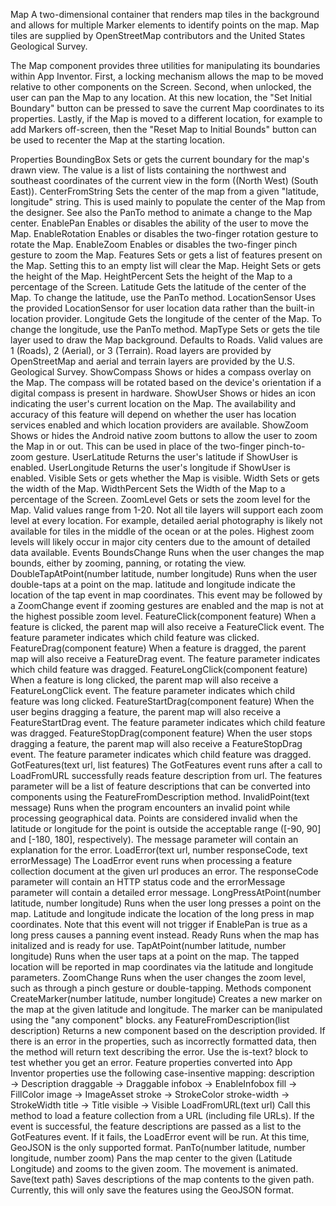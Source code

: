 Map
A two-dimensional container that renders map tiles in the background and allows for multiple Marker elements to identify points on the map. Map tiles are supplied by OpenStreetMap contributors and the United States Geological Survey.

The Map component provides three utilities for manipulating its boundaries within App Inventor. First, a locking mechanism allows the map to be moved relative to other components on the Screen. Second, when unlocked, the user can pan the Map to any location. At this new location, the "Set Initial Boundary" button can be pressed to save the current Map coordinates to its properties. Lastly, if the Map is moved to a different location, for example to add Markers off-screen, then the "Reset Map to Initial Bounds" button can be used to recenter the Map at the starting location.

Properties
BoundingBox
Sets or gets the current boundary for the map's drawn view. The value is a list of lists containing the northwest and southeast coordinates of the current view in the form ((North West) (South East)).
CenterFromString
Sets the center of the map from a given "latitude, longitude" string. This is used mainly to populate the center of the Map from the designer. See also the PanTo method to animate a change to the Map center.
EnablePan
Enables or disables the ability of the user to move the Map.
EnableRotation
Enables or disables the two-finger rotation gesture to rotate the Map.
EnableZoom
Enables or disables the two-finger pinch gesture to zoom the Map.
Features
Sets or gets a list of features present on the Map. Setting this to an empty list will clear the Map.
Height
Sets or gets the height of the Map.
HeightPercent
Sets the height of the Map to a percentage of the Screen.
Latitude
Gets the latitude of the center of the Map. To change the latitude, use the PanTo method.
LocationSensor
Uses the provided LocationSensor for user location data rather than the built-in location provider.
Longitude
Gets the longitude of the center of the Map. To change the longitude, use the PanTo method.
MapType
Sets or gets the tile layer used to draw the Map background. Defaults to Roads. Valid values are 1 (Roads), 2 (Aerial), or 3 (Terrain). Road layers are provided by OpenStreetMap and aerial and terrain layers are provided by the U.S. Geological Survey.
ShowCompass
Shows or hides a compass overlay on the Map. The compass will be rotated based on the device's orientation if a digital compass is present in hardware.
ShowUser
Shows or hides an icon indicating the user's current location on the Map. The availability and accuracy of this feature will depend on whether the user has location services enabled and which location providers are available.
ShowZoom
Shows or hides the Android native zoom buttons to allow the user to zoom the Map in or out. This can be used in place of the two-finger pinch-to-zoom gesture.
UserLatitude
Returns the user's latitude if ShowUser is enabled.
UserLongitude
Returns the user's longitude if ShowUser is enabled.
Visible
Sets or gets whether the Map is visible.
Width
Sets or gets the width of the Map.
WidthPercent
Sets the Width of the Map to a percentage of the Screen.
ZoomLevel
Gets or sets the zoom level for the Map. Valid values range from 1-20. Not all tile layers will support each zoom level at every location. For example, detailed aerial photography is likely not available for tiles in the middle of the ocean or at the poles. Highest zoom levels will likely occur in major city centers due to the amount of detailed data available.
Events
BoundsChange
Runs when the user changes the map bounds, either by zooming, panning, or rotating the view.
DoubleTapAtPoint(number latitude, number longitude)
Runs when the user double-taps at a point on the map. latitude and longitude indicate the location of the tap event in map coordinates. This event may be followed by a ZoomChange event if zooming gestures are enabled and the map is not at the highest possible zoom level.
FeatureClick(component feature)
When a feature is clicked, the parent map will also receive a FeatureClick event. The feature parameter indicates which child feature was clicked.
FeatureDrag(component feature)
When a feature is dragged, the parent map will also receive a FeatureDrag event. The feature parameter indicates which child feature was dragged.
FeatureLongClick(component feature)
When a feature is long clicked, the parent map will also receive a FeatureLongClick event. The feature parameter indicates which child feature was long clicked.
FeatureStartDrag(component feature)
When the user begins dragging a feature, the parent map will also receive a FeatureStartDrag event. The feature parameter indicates which child feature was dragged.
FeatureStopDrag(component feature)
When the user stops dragging a feature, the parent map will also receive a FeatureStopDrag event. The feature parameter indicates which child feature was dragged.
GotFeatures(text url, list features)
The GotFeatures event runs after a call to LoadFromURL successfully reads feature description from url. The features parameter will be a list of feature descriptions that can be converted into components using the FeatureFromDescription method.
InvalidPoint(text message)
Runs when the program encounters an invalid point while processing geographical data. Points are considered invalid when the latitude or longitude for the point is outside the acceptable range ([-90, 90] and [-180, 180], respectively). The message parameter will contain an explanation for the error.
LoadError(text url, number responseCode, text errorMessage)
The LoadError event runs when processing a feature collection document at the given url produces an error. The responseCode parameter will contain an HTTP status code and the errorMessage parameter will contain a detailed error message.
LongPressAtPoint(number latitude, number longitude)
Runs when the user long presses a point on the map. Latitude and longitude indicate the location of the long press in map coordinates. Note that this event will not trigger if EnablePan is true as a long press causes a panning event instead.
Ready
Runs when the map has initalized and is ready for use.
TapAtPoint(number latitude, number longitude)
Runs when the user taps at a point on the map. The tapped location will be reported in map coordinates via the latitude and longitude parameters.
ZoomChange
Runs when the user changes the zoom level, such as through a pinch gesture or double-tapping.
Methods
component CreateMarker(number latitude, number longitude)
Creates a new marker on the map at the given latitude and longitude. The marker can be manipulated using the "any component" blocks.
any FeatureFromDescription(list description)
Returns a new component based on the description provided. If there is an error in the properties, such as incorrectly formatted data, then the method will return text describing the error. Use the is-text? block to test whether you get an error. Feature properties converted into App Inventor properties use the following case-insentive mapping:
description → Description
draggable → Draggable
infobox → EnableInfobox
fill → FillColor
image → ImageAsset
stroke → StrokeColor
stroke-width → StrokeWidth
title → Title
visible → Visible
LoadFromURL(text url)
Call this method to load a feature collection from a URL (including file URLs). If the event is successful, the feature descriptions are passed as a list to the GotFeatures event. If it fails, the LoadError event will be run. At this time, GeoJSON is the only supported format.
PanTo(number latitude, number longitude, number zoom)
Pans the map center to the given (Latitude Longitude) and zooms to the given zoom. The movement is animated.
Save(text path)
Saves descriptions of the map contents to the given path. Currently, this will only save the features using the GeoJSON format.
